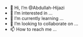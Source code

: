 - 👋 Hi, I’m @Abdullah-Hijazi
- 👀 I’m interested in ...
- 🌱 I’m currently learning ...
- 💞️ I’m looking to collaborate on ...
- 📫 How to reach me ...

<!---
Abdullah-Hijazi/Abdullah-Hijazi is a ✨ special ✨ repository because its `README.md` (this file) appears on your GitHub profile.
You can click the Preview link to take a look at your changes.
--->
